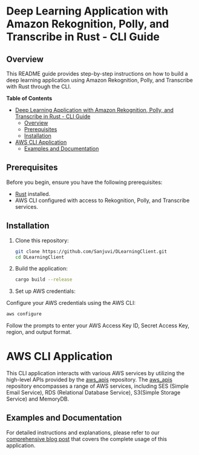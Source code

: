 # Deep Learning Application with Amazon Rekognition, Polly, and Transcribe in Rust - CLI Guide

## Overview

This README guide provides step-by-step instructions on how to build a deep learning application using Amazon Rekognition, Polly, and Transcribe with Rust through the CLI.

**Table of Contents**

- [Deep Learning Application with Amazon Rekognition, Polly, and Transcribe in Rust - CLI Guide](#deep-learning-application-with-amazon-rekognition-polly-and-transcribe-in-rust---cli-guide)
  - [Overview](#overview)
  - [Prerequisites](#prerequisites)
  - [Installation](#installation)
- [AWS CLI Application](#aws-cli-application)
  - [Examples and Documentation](#examples-and-documentation)

## Prerequisites

Before you begin, ensure you have the following prerequisites:

- [Rust](https://www.rust-lang.org/) installed.
- AWS CLI configured with access to Rekognition, Polly, and Transcribe services.

## Installation

1. Clone this repository:

   ```bash
   git clone https://github.com/Sanjuvi/DLearningClient.git
   cd DLearningClient
   ```

2. Build the application:

   ```bash
   cargo build --release
   ```

3. Set up AWS credentials:

Configure your AWS credentials using the AWS CLI:

```bash
aws configure
```
Follow the prompts to enter your AWS Access Key ID, Secret Access Key, region, and output format.

# AWS CLI Application

This CLI application interacts with various AWS services by utilizing the high-level APIs provided by the [aws_apis](https://github.com/Sanjuvi/aws_apis) repository. The [aws_apis](https://github.com/Sanjuvi/aws_apis) repository encompasses a range of AWS services, including SES (Simple Email Service), RDS (Relational Database Service), S3(Simple Storage Service) and MemoryDB.
## Examples and Documentation

For detailed instructions and explanations, please refer to our [comprehensive blog post](https://sanjuvi.github.io/Blog/posts/Deep-Learning-Rust/) that covers the complete usage of this application.

